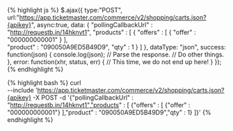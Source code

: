 {% highlight js %}
$.ajax({
  type:"POST",
  url:"https://app.ticketmaster.com/commerce/v2/shopping/carts.json?{apikey}",
  async:true,
  data: {
          "pollingCallbackUrl" : "http://requestb.in/14hknvt1",
          "products" : [ {
             "offers" : [ {
               "offer" : "000000000001"
             } ],    
             "product" : "090050A9ED5B49D9",
             "qty" : 1
           } ]
        },
  dataType: "json",
  success: function(json) {
              console.log(json);
              // Parse the response.
              // Do other things.
           },
  error: function(xhr, status, err) {
              // This time, we do not end up here!
           }
});
{% endhighlight %}

{% highlight bash %}
curl \
--include 'https://app.ticketmaster.com/commerce/v2/shopping/carts.json?{apikey} -X POST -d '{"pollingCallbackUrl" : "http://requestb.in/14hknvt1","products" : [ {"offers" : [ {"offer" : "000000000001"} ],"product" : "090050A9ED5B49D9","qty" : 1} ]}'
{% endhighlight %}
